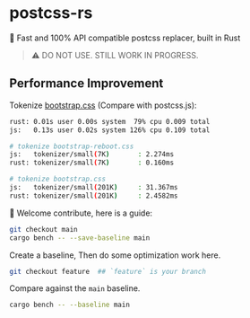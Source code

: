 # postcss-rs

🚀 Fast and 100% API compatible postcss replacer, built in Rust

> ⚠️ DO NOT USE. STILL WORK IN PROGRESS.

## Performance Improvement 

Tokenize [bootstrap.css](./assets/bootstrap.css) (Compare with postcss.js):

```bash
rust: 0.01s user 0.00s system  79% cpu 0.009 total
js:   0.13s user 0.02s system 126% cpu 0.109 total

# tokenize bootstrap-reboot.css
js:   tokenizer/small(7K)       : 2.274ms
rust: tokenizer/small(7K)       : 0.160ms

# tokenize bootstrap.css
js:   tokenizer/small(201K)     : 31.367ms
rust: tokenizer/small(201K)     : 2.4582ms
```

🎉 Welcome contribute, here is a guide:

```bash
git checkout main
cargo bench -- --save-baseline main
```

Create a baseline, Then do some optimization work here.

```bash
git checkout feature  ## `feature` is your branch 
```

Compare against the `main` baseline.

```bash
cargo bench -- --baseline main
```
